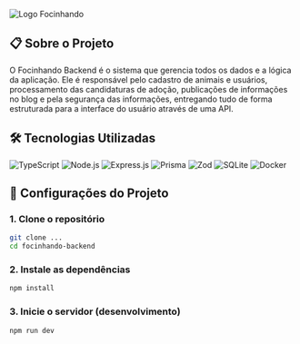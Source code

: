![Logo Focinhando](https://i.imgur.com/uPUVmWW.png)

## 📋 Sobre o Projeto

O Focinhando Backend é o sistema que gerencia todos os dados e a lógica da 
aplicação. Ele é responsável pelo cadastro de animais e usuários, 
processamento das candidaturas de adoção, publicações de informações no blog 
e pela segurança das informações, entregando tudo de forma estruturada para a 
interface do usuário através de uma API.

## 🛠️ Tecnologias Utilizadas

![TypeScript](https://img.shields.io/badge/TypeScript-3178C6?style=plastic&logo=typescript&logoColor=white)
![Node.js](https://img.shields.io/badge/Node.js-339933?style=plastic&logo=nodedotjs&logoColor=white)
![Express.js](https://img.shields.io/badge/Express.js-000000?style=plastic&logo=express&logoColor=white)
![Prisma](https://img.shields.io/badge/Prisma-2D3748?style=plastic&logo=prisma&logoColor=white)
![Zod](https://img.shields.io/badge/Zod-3E6F8E?style=plastic&logo=zod&logoColor=white)
![SQLite](https://img.shields.io/badge/SQLite-07405E?style=plastic&logo=sqlite&logoColor=white)
![Docker](https://img.shields.io/badge/Docker-2496ED?style=plastic&logo=docker&logoColor=white)

## 📃 Configurações do Projeto

### 1. Clone o repositório

```bash
git clone ...
cd focinhando-backend
```

### 2. Instale as dependências

```bash
npm install
```

### 3. Inicie o servidor (desenvolvimento)

```bash
npm run dev
```